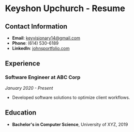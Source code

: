 # Keyshon Upchurch - Resume

## Contact Information
- **Email**: keyvisionary14@gmail.com
- **Phone**: (614) 530-6189
- **LinkedIn**: [johnsportfolio.com](https://johnsportfolio.com)

## Experience
### Software Engineer at ABC Corp
*January 2020 - Present*
- Developed software solutions to optimize client workflows.

## Education
- **Bachelor's in Computer Science**, University of XYZ, 2019


